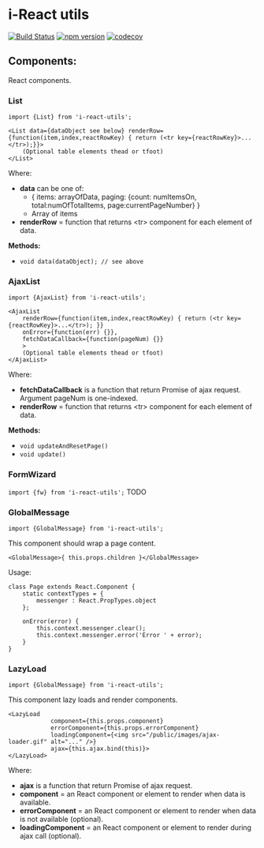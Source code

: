 # i-React utils

[![Build Status](https://travis-ci.org/m-szalik/i-react-utils.svg?branch=master)](https://travis-ci.org/m-szalik/i-react-utils)
[![npm version](https://badge.fury.io/js/i-react-utils.svg)](https://badge.fury.io/js/i-react-utils)
[![codecov](https://codecov.io/gh/m-szalik/i-react-utils/branch/master/graph/badge.svg)](https://codecov.io/gh/m-szalik/i-react-utils)

## Components:
React components.

### List
`import {List} from 'i-react-utils';`

```
<List data={dataObject see below} renderRow={function(item,index,reactRowKey) { return (<tr key={reactRowKey}>...</tr>);}}>
    (Optional table elements thead or tfoot)
</List>
```

Where:
 * **data** can be one of:
   * { items: arrayOfData, paging: {count: numItemsOn, total:numOfTotalItems, page:currentPageNumber} }
   * Array of items
 * **renderRow** = function that returns &lt;tr&gt; component for each element of data.

**Methods:**
 * `void data(dataObject); // see above`

### AjaxList
`import {AjaxList} from 'i-react-utils';`

```
<AjaxList
    renderRow={function(item,index,reactRowKey) { return (<tr key={reactRowKey}>...</tr>); }}
    onError={function(err) {}},
    fetchDataCallback={function(pageNum) {}}
    >
    (Optional table elements thead or tfoot)
</AjaxList>
```

Where:
 * **fetchDataCallback** is a function that return Promise of ajax request. Argument pageNum is one-indexed.
 * **renderRow** = function that returns &lt;tr&gt; component for each element of data.

**Methods:**
 * `void updateAndResetPage()`
 * `void update()`

### FormWizard
`import {fw} from 'i-react-utils';`
TODO


### GlobalMessage
`import {GlobalMessage} from 'i-react-utils';`

This component should wrap a page content.

```
<GlobalMessage>{ this.props.children }</GlobalMessage>
```

Usage:
```
class Page extends React.Component {
    static contextTypes = {
        messenger : React.PropTypes.object
    };

    onError(error) {
        this.context.messenger.clear();
        this.context.messenger.error('Error ' + error);
    }
}
```

### LazyLoad
`import {GlobalMessage} from 'i-react-utils';`

This component lazy loads and render components.

```
<LazyLoad
            component={this.props.component}
            errorComponent={this.props.errorComponent}
            loadingComponent={<img src="/public/images/ajax-loader.gif" alt="..." />}
            ajax={this.ajax.bind(this)}>
</LazyLoad>
```

Where:
 * **ajax** is a function that return Promise of ajax request.
 * **component** = an React component or element to render when data is available.
 * **errorComponent** = an React component or element to render when data is not available (optional).
 * **loadingComponent** = an React component or element to render during ajax call (optional).


